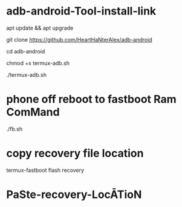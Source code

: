 # adb-android-Tool-install-link
apt update && apt upgrade 

git clone https://github.com/HeartHaNterAlex/adb-android

cd adb-android

chmod +x termux-adb.sh

./termux-adb.sh

# phone off reboot to fastboot Ram ComMand

./fb.sh

# copy recovery file location
 

termux-fastboot flash recovery

# PaSte-recovery-LocĀTioN
